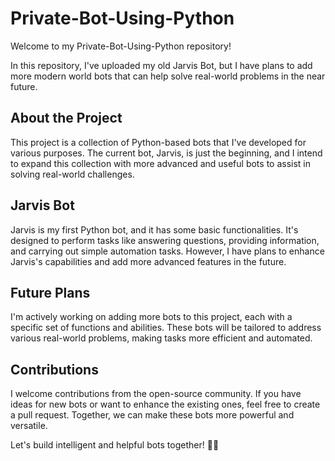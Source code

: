 # Private-Bot-Using-Python

Welcome to my Private-Bot-Using-Python repository!

In this repository, I've uploaded my old Jarvis Bot, but I have plans to add more modern world bots that can help solve real-world problems in the near future.

## About the Project

This project is a collection of Python-based bots that I've developed for various purposes. The current bot, Jarvis, is just the beginning, and I intend to expand this collection with more advanced and useful bots to assist in solving real-world challenges.

## Jarvis Bot

Jarvis is my first Python bot, and it has some basic functionalities. It's designed to perform tasks like answering questions, providing information, and carrying out simple automation tasks. However, I have plans to enhance Jarvis's capabilities and add more advanced features in the future.

## Future Plans

I'm actively working on adding more bots to this project, each with a specific set of functions and abilities. These bots will be tailored to address various real-world problems, making tasks more efficient and automated.

## Contributions

I welcome contributions from the open-source community. If you have ideas for new bots or want to enhance the existing ones, feel free to create a pull request. Together, we can make these bots more powerful and versatile.

Let's build intelligent and helpful bots together! 🤖🚀
